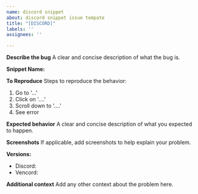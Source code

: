 ```yaml
---
name: discord snippet
about: discord snippet issue tempate
title: "[DISCORD]"
labels: ''
assignees: ''

---
```


**Describe the bug**
A clear and concise description of what the bug is.

**Snippet Name:**

**To Reproduce**
Steps to reproduce the behavior:
1. Go to '...'
2. Click on '....'
3. Scroll down to '....'
4. See error

**Expected behavior**
A clear and concise description of what you expected to happen.

**Screenshots**
If applicable, add screenshots to help explain your problem.

**Versions:**
 - Discord:
 - Vencord:

**Additional context**
Add any other context about the problem here.
